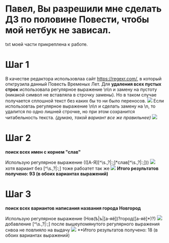 # Павел, Вы разрешили мне сделать ДЗ по половине Повести, чтобы мой нетбук не зависал.
txt моей части прикреплена к работе.

# Шаг 1
В качестве редактора использовлаа сайт https://regexr.com/, в который откгрузила данный Повесть Временых Лет.
Для **удаления всех пустых строк** использовала регулярное выражение \n\n и замену на пустоту (никакой символ не вставляла в строчку замены). Но в таком случае получается сплошной текст без каких бы то ни было переносов. 
![](https://pp.userapi.com/c845421/v845421783/65839/2n__1Wn4zLk.jpg)
Если использовтаь регулярное выражение \n\n и сделать замену на \n, то удалится по одно лишней строчке, но при этом сохранится читабельность текста. *(думаю, такой вариант все же правильнее)*
![](https://pp.userapi.com/c845020/v845020543/67834/hLW0xtakNEM.jpg)

# Шаг 2
**поиск всех имен с корнем "слав"**

Использую регулярное выражение (([А-Я][^\s.,\?|:;]*слав[^\s.,\?|:;]))
![](https://pp.userapi.com/c845020/v845020543/67794/ELEAiX2sHxA.jpg)
хотя вариант без [^\s.,\?|:;] тоже рабоатет так же 
![](https://pp.userapi.com/c845020/v845020543/678f5/gIZ8bf8Z9oA.jpg)
**Итого результатов получено: 93 (в обоих вариантах выражений)**

# Шаг 3
**поиск всех вариантов написания названия города Новгород**

Использую регулярное выражение (Нов(ѣ|ъ|[а-яё])?город([а-яё]*)?)
![](https://pp.userapi.com/c845020/v845020543/678ae/wRnEV93a0ts.jpg)
добавление [^\s.,\?|:;] после вышеупомянутого регулярного выражения снвоа не повлияло на выдачу
![](https://pp.userapi.com/c845020/v845020782/69331/ENi1Fy2gRCc.jpg)
**Итого результатов получено: 18 (в обоих вариантах выражений)
